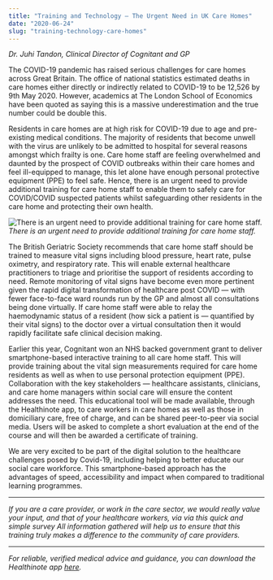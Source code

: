 ```yaml
---
title: "Training and Technology — The Urgent Need in UK Care Homes"
date: "2020-06-24"
slug: "training-technology-care-homes"
---
```


*Dr. Juhi Tandon, Clinical Director of Cognitant and GP*

The COVID-19 pandemic has raised serious challenges for care homes across Great Britain. The office of national statistics estimated deaths in care homes either directly or indirectly related to COVID-19 to be 12,526 by 9th May 2020. However, academics at The London School of Economics have been quoted as saying this is a massive underestimation and the true number could be double this.

Residents in care homes are at high risk for COVID-19 due to age and pre-existing medical conditions. The majority of residents that become unwell with the virus are unlikely to be admitted to hospital for several reasons amongst which frailty is one. Care home staff are feeling overwhelmed and daunted by the prospect of COVID outbreaks within their care homes and feel ill-equipped to manage, this let alone have enough personal protective equipment (PPE) to feel safe. Hence, there is an urgent need to provide additional training for care home staff to enable them to safely care for COVID/COVID suspected patients whilst safeguarding other residents in the care home and protecting their own health.

![There is an urgent need to provide additional training for care home staff.](https://miro.medium.com/max/700/1*lZCQj6P9rDnGxIVYeZ_3EQ.jpeg)
*There is an urgent need to provide additional training for care home staff.*

The British Geriatric Society recommends that care home staff should be trained to measure vital signs including blood pressure, heart rate, pulse oximetry, and respiratory rate. This will enable external healthcare practitioners to triage and prioritise the support of residents according to need. Remote monitoring of vital signs have become even more pertinent given the rapid digital transformation of healthcare post COVID — with fewer face-to-face ward rounds run by the GP and almost all consultations being done virtually. If care home staff were able to relay the haemodynamic status of a resident (how sick a patient is — quantified by their vital signs) to the doctor over a virtual consultation then it would rapidly facilitate safe clinical decision making.

Earlier this year, Cognitant won an NHS backed government grant to deliver smartphone-based interactive training to all care home staff. This will provide training about the vital sign measurements required for care home residents as well as when to use personal protection equipment (PPE). Collaboration with the key stakeholders — healthcare assistants, clinicians, and care home managers within social care will ensure the content addresses the need. This educational tool will be made available, through the Healthinote app, to care workers in care homes as well as those in domiciliary care, free of charge, and can be shared peer-to-peer via social media. Users will be asked to complete a short evaluation at the end of the course and will then be awarded a certificate of training.

We are very excited to be part of the digital solution to the healthcare challenges posed by Covid-19, including helping to better educate our social care workforce. This smartphone-based approach has the advantages of speed, accessibility and impact when compared to traditional learning programmes.

---

*If you are a care provider, or work in the care sector, we would really value your input, and that of your healthcare workers, via via this quick and simple survey All information gathered will help us to ensure that this training truly makes a difference to the community of care providers.*

---

*For reliable, verified medical advice and guidance, you can download the Healthinote app [here](https://apps.apple.com/gb/app/healthinote/id1449132966).*